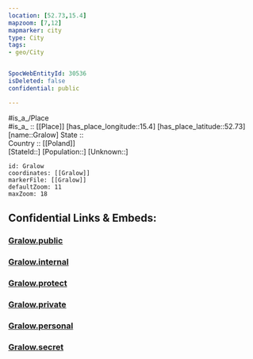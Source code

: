 ```yaml
---
location: [52.73,15.4] 
mapzoom: [7,12] 
mapmarker: city 
type: City
tags:
- geo/City


SpocWebEntityId: 30536
isDeleted: false
confidential: public

---
```

#is_a_/Place  
#is_a_ :: [[Place]] 
[has_place_longitude::15.4] 
[has_place_latitude::52.73] 
[name::Gralow] 
State ::  
Country :: [[Poland]]  
[StateId::] 
[Population::] 
[Unknown::] 


```leaflet
id: Gralow
coordinates: [[Gralow]] 
markerFile: [[Gralow]] 
defaultZoom: 11 
maxZoom: 18
```


## Confidential Links & Embeds: 

### [Gralow.public](/_public/\Earth\Continent\Europe\Europe~East\Poland\Provinces~Poland\Lubusz\CityGralow.public.md) 

### [Gralow.internal](/_internal/\Earth\Continent\Europe\Europe~East\Poland\Provinces~Poland\Lubusz\CityGralow.internal.md) 

### [Gralow.protect](/_protect/\Earth\Continent\Europe\Europe~East\Poland\Provinces~Poland\Lubusz\CityGralow.protect.md) 

### [Gralow.private](/_private/\Earth\Continent\Europe\Europe~East\Poland\Provinces~Poland\Lubusz\CityGralow.private.md) 

### [Gralow.personal](/_personal/\Earth\Continent\Europe\Europe~East\Poland\Provinces~Poland\Lubusz\CityGralow.personal.md) 

### [Gralow.secret](/_secret/\Earth\Continent\Europe\Europe~East\Poland\Provinces~Poland\Lubusz\CityGralow.secret.md)

